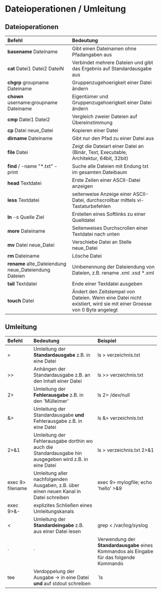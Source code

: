 # Dateioperationen / Umleitung

## Dateioperationen

| Befehl | Bedeutung |
| :--- | :--- |
| **basename** Dateiname | Gibt einen Dateinamen ohne Pfadangaben aus |
| **cat** Datei1 Datei2 DateiN | Verbindet mehrere Dateien und gibt das Ergebnis auf Standardausgabe aus |
| **chgrp** groupname Dateiname | Gruppenzugehoerigkeit einer Datei ändern |
| **chown** username:groupname Dateiname | Eigentümer und Gruppenzugehoerigkeit einer Datei ändern |
| **cmp** Datei1 Datei2 | Vergleich zweier Dateien auf Übereinstimmung |
| **cp** Datei neue\_Datei | Kopieren einer Datei |
| **dirname** Dateiname | Gibt nur den Pfad zu einer Datei aus |
| **file** Datei | Zeigt die Dateiart einer Datei an \(Binär, Text, Executable, Architektur, 64bit, 32bit\) |
| **find** / -name "\*.txt" -print | Suche alle Dateien mit Endung txt im gesamten Dateibaum |
| **head** Textdatei | Erste Zeilen einer ASCII-Datei anzeigen |
| **less** Textdatei | seitenweise Anzeige einer ASCII-Datei, durchscrollbar mittels vi-Tastaturbefehlen |
| **ln** -s Quelle Ziel | Erstellen eines Softlinks zu einer Quelldatei |
| **more** Dateiname | Seitenweises Durchscrollen einer Textdatei nach unten |
| **mv** Datei neue\_Datei | Verschiebe Datei an Stelle neue\_Datei |
| **rm** Dateiname | Lösche Datei |
| **rename** alte\_Dateiendung neue\_Dateiendung Dateien | Umbenennung der Dateiendung von Dateien, z.B. rename .xml .xsd \*.xml |
| **tail** Textdatei | Ende einer Textdatei ausgeben |
| **touch** Datei | Ändert den Zeitstempel von Dateien. Wenn eine Datei nicht existiert, wird sie mit einer Groesse von 0 Byte angelegt |

## Umleitung

| Befehl | Bedeutung | Beispiel |
| :--- | :--- | :--- |
| &gt; | Umleitung der **Standardausgabe** z.B. in eine Datei | ls &gt; verzeichnis.txt |
| &gt;&gt; | Anhängen der Standardausgabe z.B. an den Inhalt einer Datei | ls &gt;&gt; verzeichnis.txt |
| 2&gt; | Umleitung der **Fehlerausgabe** z.B. in den 'Mülleimer' | ls 2&gt; /dev/null |
| &&gt; | Umleitung der Standardausgabe **und** Fehlerausgabe z.B. in eine Datei | ls &&gt; verzeichnis.txt |
| 2&gt;&1 | Umleitung der Fehlerausgabe dorthin wo auch die Standardausgabe hin ausgegeben wird z.B. in eine Datei | ls &gt; verzeichnis.txt 2&gt;&1 |
| exec 9&gt; filename | Umleitung aller nachfolgenden Ausgaben, z.B. über einen neuen Kanal in Datei schreiben | exec 9&gt; mylogfile; echo 'hello' &gt;&9 |
| exec 9&gt;&- | explizites Schließen eines Umleitungskanals |  |
| &lt; | Umleitung der **Standardeingabe** z.B. aus einer Datei lesen | grep &lt; /var/log/syslog |
| `|` | Verwendung der **Standardausgabe** eines Kommandos als Eingabe für das folgende Kommando | `cat /var/log/syslog | grep -v 'kernel'` |
| tee | Verdoppelung der Ausgabe → in eine Datei **und** auf stdout schreiben | `ls | tee verzeichnis.txt | grep '.png$'` |

